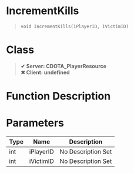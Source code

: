 # IncrementKills
> `void IncrementKills(iPlayerID, iVictimID)`
# Class
> __✔ Server: CDOTA_PlayerResource__  
> __✖ Client: undefined__  
# Function Description

# Parameters
Type|Name|Description
--|--|--
int|iPlayerID|No Description Set
int|iVictimID|No Description Set
